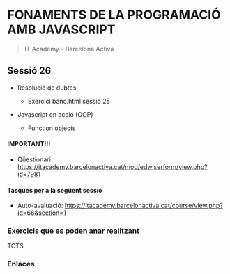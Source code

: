 # FONAMENTS DE LA PROGRAMACIÓ AMB JAVASCRIPT

> IT Academy - Barcelona Activa

## Sessió 26

- Resolució de dubtes

  - Exercici banc.html sessió 25

- Javascript en acció (OOP)

  - Function objects

#### IMPORTANT!!!

- Qüestionari https://itacademy.barcelonactiva.cat/mod/edwiserform/view.php?id=7981

#### Tasques per a la següent sessió

- Auto-avaluació: https://itacademy.barcelonactiva.cat/course/view.php?id=66&section=1

### Exercicis que es poden anar realitzant

TOTS

### Enlaces
